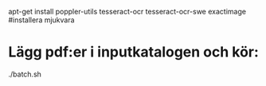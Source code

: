 apt-get install poppler-utils tesseract-ocr tesseract-ocr-swe exactimage #installera mjukvara

# Lägg pdf:er i inputkatalogen och kör:

./batch.sh
